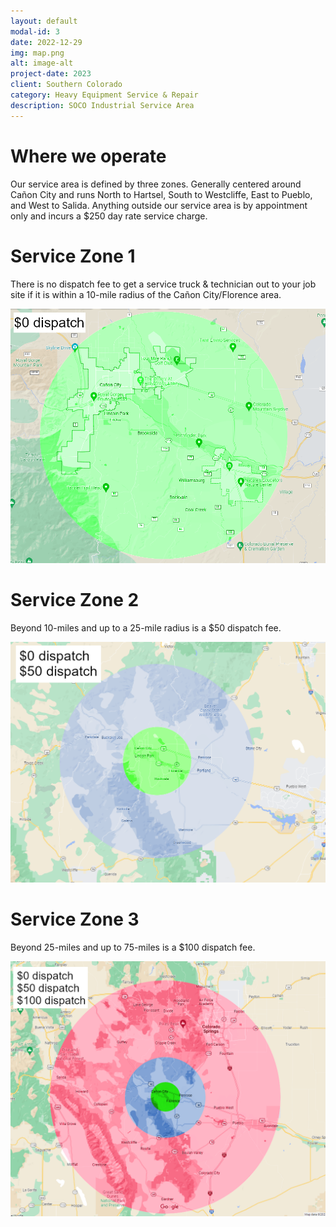 ```yaml
---
layout: default
modal-id: 3
date: 2022-12-29
img: map.png
alt: image-alt
project-date: 2023
client: Southern Colorado
category: Heavy Equipment Service & Repair
description: SOCO Industrial Service Area
---
```


# Where we operate
Our service area is defined by three zones. Generally centered around Cañon City and runs North to Hartsel, South to Westcliffe, East to Pueblo, and West to Salida. Anything outside our service area is by appointment only and incurs a $250 day rate service charge.

# Service Zone 1
There is no dispatch fee to get a service truck & technician out to your job site if it is within a 10-mile radius of the Cañon City/Florence area. 

<p align="center">
  <img src="assets/map1.png">
  </p>

# Service Zone 2
Beyond 10-miles and up to a 25-mile radius is a $50 dispatch fee. 

<p align="center">
  <img src="assets/map2.png">
  </p>

# Service Zone 3
Beyond 25-miles and up to 75-miles is a $100 dispatch fee.

<p align="center">
  <img src="assets/map3.png">
  </p>
